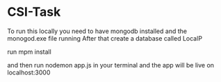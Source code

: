 # CSI-Task

To run this locally you need to have mongodb installed and the monogod.exe file running
After that create a database called LocalP

run mpm install

and then run nodemon app.js in your terminal and the app will be live on localhost:3000

